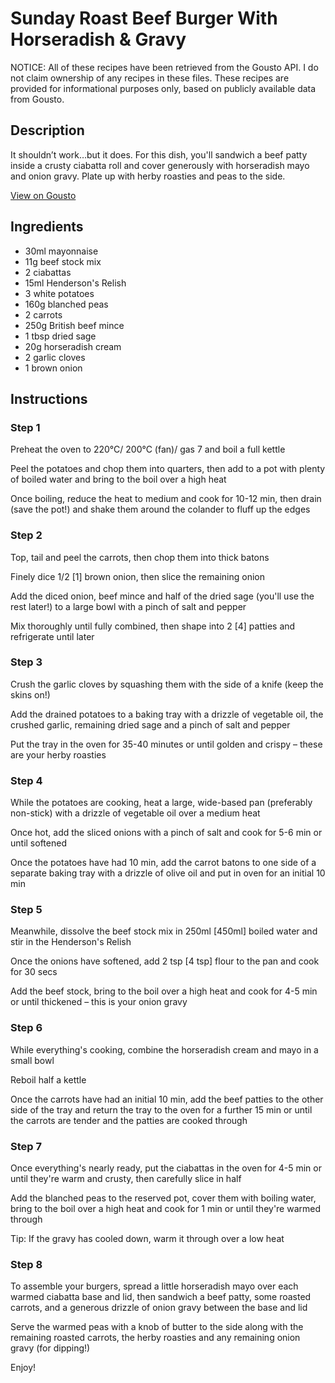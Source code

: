 # Sunday Roast Beef Burger With Horseradish & Gravy

NOTICE: All of these recipes have been retrieved from the Gousto API. I do not claim ownership of any recipes in these files. These recipes are provided for informational purposes only, based on publicly available data from Gousto.

## Description

It shouldn’t work…but it does. For this dish, you'll sandwich a beef patty inside a crusty ciabatta roll and cover generously with horseradish mayo and onion gravy. Plate up with herby roasties and peas to the side.


[View on Gousto](https://www.gousto.co.uk/recipes/cookbook/sunday-roast-beef-burger-with-horseradish-gravy)

## Ingredients

- 30ml mayonnaise
- 11g beef stock mix
- 2 ciabattas
- 15ml Henderson's Relish
- 3 white potatoes
- 160g blanched peas
- 2 carrots
- 250g British beef mince
- 1 tbsp dried sage
- 20g horseradish cream
- 2 garlic cloves
- 1 brown onion

## Instructions


### Step 1

Preheat the oven to 220°C/ 200°C (fan)/ gas 7 and boil a full kettle

Peel the potatoes and chop them into quarters, then add to a pot with plenty of boiled water and bring to the boil over a high heat

Once boiling, reduce the heat to medium and cook for 10-12 min, then drain (save the pot!) and shake them around the colander to fluff up the edges


### Step 2

Top, tail and peel the carrots, then chop them into thick batons

Finely dice 1/2 <span class="text-danger">[1] </span>brown<span class="text-danger"> </span>onion, then slice the remaining onion

Add the diced onion, beef mince and half of the dried sage (you'll use the rest later!) to a large bowl with a pinch of salt and pepper

Mix thoroughly until fully combined, then shape into 2<span class="text-danger"> [4]</span> patties and refrigerate until later


### Step 3

Crush the garlic cloves by squashing them with the side of a knife (keep the skins on!)

Add the drained potatoes to a baking tray with a drizzle of vegetable oil, the crushed garlic, remaining dried sage and a pinch of salt and pepper

Put the tray in the oven for 35-40 minutes or until golden and crispy – these are your herby roasties


### Step 4

While the potatoes are cooking, heat a large, wide-based pan (preferably non-stick) with a drizzle of vegetable oil over a medium heat

Once hot, add the sliced onions with a pinch of salt and cook for 5-6 min or until softened

Once the potatoes have had 10 min, add the carrot batons to one side of a separate baking tray with a drizzle of olive oil and put in oven for an initial 10 min


### Step 5

Meanwhile, dissolve the beef stock mix in 250ml <span class="text-danger">[450ml]</span> boiled water and stir in the Henderson's Relish

Once the onions have softened, add 2 tsp<span class="text-danger"> [4 tsp]</span> flour to the pan and cook for 30 secs

Add the beef stock, bring to the boil over a high heat and cook for 4-5 min or until thickened – this is your onion gravy


### Step 6

While everything's cooking, combine the horseradish cream and mayo in a small bowl

Reboil half a kettle

Once the carrots have had an initial 10 min, add the beef patties to the other side of the tray and return the tray to the oven for a further 15 min or until the carrots are tender and the patties are cooked through


### Step 7

Once everything's nearly ready, put the ciabattas in the oven for 4-5 min or until they're warm and crusty, then carefully slice in half

Add the blanched peas to the reserved pot, cover them with boiling water, bring to the boil over a high heat and cook for 1 min or until they're warmed through

Tip: If the gravy has cooled down, warm it through over a low heat

### Step 8

To assemble your burgers, spread a little horseradish mayo over each warmed ciabatta base and lid, then sandwich a beef patty, some roasted carrots, and a generous drizzle of onion gravy between the base and lid

Serve the warmed peas with a knob of butter to the side along with the remaining roasted carrots, the herby roasties and any remaining onion gravy (for dipping!)

Enjoy!

